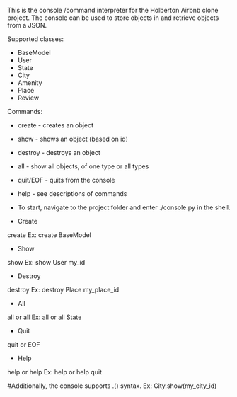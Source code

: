 This is the console /command interpreter for the Holberton Airbnb clone project. The console can be used to store objects in and retrieve objects from a JSON.

Supported classes:

- BaseModel
- User
- State
- City
- Amenity
- Place
- Review

Commands:
	
- create - creates an object
- show - shows an object (based on id)
- destroy - destroys an object
- all - show all objects, of one type or all types
- quit/EOF - quits from the console
- help - see descriptions of commands

- To start, navigate to the project folder and enter ./console.py in the shell.

- Create

create <class name> Ex: create BaseModel


- Show

show <class name> <object id> Ex: show User my_id


- Destroy

destroy <class name> <object id> Ex: destroy Place my_place_id


- All

all or all <class name> Ex: all or all State


- Quit

quit or EOF


- Help

help or help <command> Ex: help or help quit

#Additionally, the console supports <class name>.<command>(<parameters>) syntax. Ex: City.show(my_city_id)

